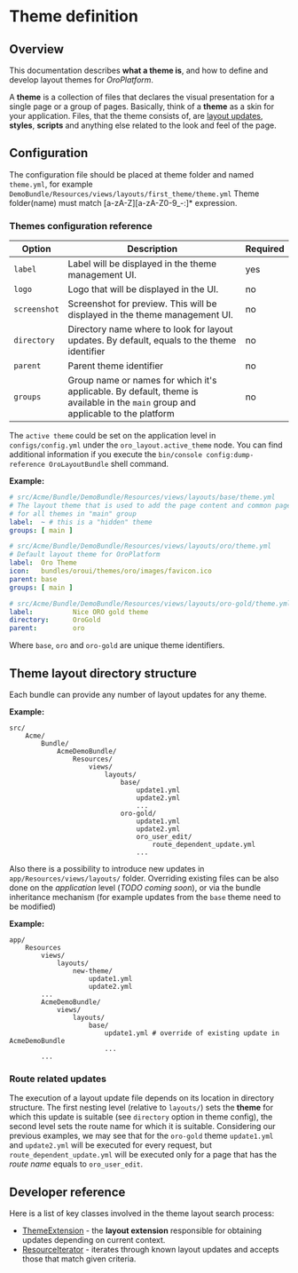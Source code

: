 # Theme definition

## Overview

This documentation describes **what a theme is**, and how to define and develop layout themes for *OroPlatform*.

A **theme** is a collection of files that declares the visual presentation for a single page or a group of pages.
Basically, think of a **theme** as a skin for your application. Files, that the theme consists of, are [layout updates](./layout_update.md), **styles**, **scripts** and anything else related to the look and feel of the page.

## Configuration

The configuration file should be placed at theme folder and named `theme.yml`, for example `DemoBundle/Resources/views/layouts/first_theme/theme.yml`
Theme folder(name) must match [a-zA-Z][a-zA-Z0-9_\-:]* expression.

### Themes configuration reference

| Option | Description | Required |
|------- |-------------|----------|
| `label` | Label will be displayed in the theme management UI. | yes |
| `logo` | Logo that will be displayed in the UI. | no |
| `screenshot` | Screenshot for preview. This will be displayed in the theme management UI. | no |
| `directory` | Directory name where to look for layout updates. By default, equals to the theme identifier | no |
| `parent` | Parent theme identifier | no |
| `groups` | Group name or names for which it's applicable. By default, theme is available in the `main` group and applicable to the platform  | no |

The `active theme` could be set on the application level in `configs/config.yml` under the `oro_layout.active_theme` node.
You can find additional information if you execute the `bin/console config:dump-reference OroLayoutBundle` shell command.

**Example:**

```yaml
# src/Acme/Bundle/DemoBundle/Resources/views/layouts/base/theme.yml
# The layout theme that is used to add the page content and common page elements
# for all themes in "main" group
label:  ~ # this is a "hidden" theme
groups: [ main ]

# src/Acme/Bundle/DemoBundle/Resources/views/layouts/oro/theme.yml
# Default layout theme for OroPlatform
label:  Oro Theme
icon:   bundles/oroui/themes/oro/images/favicon.ico
parent: base
groups: [ main ]

# src/Acme/Bundle/DemoBundle/Resources/views/layouts/oro-gold/theme.yml
label:          Nice ORO gold theme
directory:      OroGold
parent:         oro
```

Where `base`, `oro` and `oro-gold` are unique theme identifiers.

## Theme layout directory structure

Each bundle can provide any number of layout updates for any theme.
 
**Example:**

```
src/
    Acme/
        Bundle/
            AcmeDemoBundle/
                Resources/
                    views/
                        layouts/
                            base/
                                update1.yml
                                update2.yml
                                ...
                            oro-gold/
                                update1.yml
                                update2.yml
                                oro_user_edit/
                                    route_dependent_update.yml
                                ...
```

Also there is a possibility to introduce new updates in `app/Resources/views/layouts/` folder. Overriding existing files
can be also done on the *application* level (*TODO coming soon*), or via the bundle inheritance mechanism 
(for example updates from the `base` theme need to be modified)

**Example:**

```
app/
    Resources
        views/
            layouts/
                new-theme/
                    update1.yml
                    update2.yml
        ...
        AcmeDemoBundle/
            views/
                layouts/
                    base/
                        update1.yml # override of existing update in AcmeDemoBundle
                        ...
        ...
```

### Route related updates

The execution of a layout update file depends on its location in directory structure. The first nesting level (relative to `layouts/`)
sets the **theme** for which this update is suitable (see `directory` option in theme config), the second level sets the route name
for which it is suitable. Considering our previous examples, we may see that for the `oro-gold` theme `update1.yml` and `update2.yml` will be
executed for every request, but `route_dependent_update.yml` will be executed only for a page that has the *route name* equals to `oro_user_edit`.

Developer reference
-------------------

Here is a list of key classes involved in the theme layout search process:

 - [ThemeExtension](../../../../Component/Layout/Extension/Theme/ThemeExtension.php) - the **layout extension** responsible for obtaining
    updates depending on current context.
 - [ResourceIterator](../../../../Component/Layout/Extension/Theme/Model/ResourceIterator.php) - iterates through known layout updates and accepts those
    that match given criteria.
